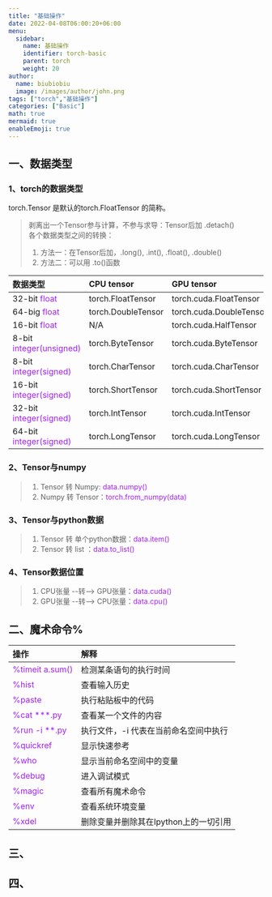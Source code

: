 ```yaml
---
title: "基础操作"
date: 2022-04-08T06:00:20+06:00
menu:
  sidebar:
    name: 基础操作
    identifier: torch-basic
    parent: torch
    weight: 20
author:
  name: biubiobiu
  image: /images/author/john.png
tags: ["torch","基础操作"]
categories: ["Basic"]
math: true
mermaid: true
enableEmoji: true
---
```


## 一、数据类型

### 1、torch的数据类型

torch.Tensor 是默认的torch.FloatTensor 的简称。<br>
> 剥离出一个Tensor参与计算，不参与求导：Tensor后加 .detach()<br>
> 各个数据类型之间的转换：
> 1. 方法一：在Tensor后加，.long(), .int(), .float(), .double()
> 2. 方法二：可以用 .to()函数

|数据类型|CPU tensor|GPU tensor|
|:--|:--|:--|
|32-bit <font color=#a020f0>float</font>|torch.FloatTensor|torch.cuda.FloatTensor|
|64-big <font color=#a020f0>float</font>|torch.DoubleTensor|torch.cuda.DoubleTensor|
|16-bit <font color=#a020f0>float</font>|N/A|torch.cuda.HalfTensor|
|8-bit <font color=#a020f0>integer(unsigned)</font>|torch.ByteTensor|torch.cuda.ByteTensor|
|8-bit <font color=#a020f0>integer(signed)</font>|torch.CharTensor|torch.cuda.CharTensor|
|16-bit <font color=#a020f0>integer(signed)</font>|torch.ShortTensor|torch.cuda.ShortTensor|
|32-bit <font color=#a020f0>integer(signed)</font>|torch.IntTensor|torch.cuda.IntTensor|
|64-bit <font color=#a020f0>integer(signed)</font>|torch.LongTensor|torch.cuda.LongTensor|

### 2、Tensor与numpy

> 1. Tensor 转 Numpy: <font color=#a020f0>data.numpy()</font>
> 2. Numpy 转 Tensor：<font color=#a020f0>torch.from_numpy(data)</font>


### 3、Tensor与python数据

> 1. Tensor 转 单个python数据：<font color=#a020f0>data.item()</font>
> 2. Tensor 转 list ：<font color=#a020f0>data.to_list()</font>

### 4、Tensor数据位置

> 1. CPU张量 --转--> GPU张量：<font color=#a020f0>data.cuda()</font>
> 2. GPU张量 --转--> CPU张量：<font color=#a020f0>data.cpu()</font>

## 二、魔术命令%
|操作|解释|
|:--|:--|
|<font color=#a020f0>%timeit a.sum()</font>|检测某条语句的执行时间|
|<font color=#a020f0>%hist</font>|查看输入历史|
|<font color=#a020f0>%paste</font>|执行粘贴板中的代码|
|<font color=#a020f0>%cat ***.py</font>|查看某一个文件的内容|
|<font color=#a020f0>%run -i **.py</font>|执行文件，-i 代表在当前命名空间中执行|
|<font color=#a020f0>%quickref</font>|显示快速参考|
|<font color=#a020f0>%who</font>|显示当前命名空间中的变量|
|<font color=#a020f0>%debug</font>|进入调试模式</font>|q键退出|
|<font color=#a020f0>%magic</font>|查看所有魔术命令|
|<font color=#a020f0>%env</font>|查看系统环境变量|
|<font color=#a020f0>%xdel</font>|删除变量并删除其在Ipython上的一切引用|


## 三、

## 四、


